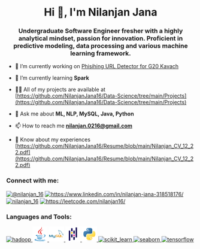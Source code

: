 <h1 align="center">Hi 👋, I'm Nilanjan Jana</h1>
<h3 align="center">Undergraduate Software Engineer fresher with a highly analytical mindset, passion for innovation. Proficient in predictive modeling, data processing and various machine learning framework.</h3>

- 🔭 I’m currently working on [Phisihing URL Detector for G20 Kavach](https://github.com/NilanjanJana16/Phishing-Website-Kavach-ML)

- 🌱 I’m currently learning **Spark**

- 👨‍💻 All of my projects are available at [https://github.com/NilanjanJana16/Data-Science/tree/main/Projects](https://github.com/NilanjanJana16/Data-Science/tree/main/Projects)

- 💬 Ask me about **ML, NLP, MySQL, Java, Python**

- 📫 How to reach me **nilanjan.0216@gmail.com**

- 📄 Know about my experiences [https://github.com/NilanjanJana16/Resume/blob/main/Nilanjan_CV_12_22.pdf](https://github.com/NilanjanJana16/Resume/blob/main/Nilanjan_CV_12_22.pdf)

<h3 align="left">Connect with me:</h3>
<p align="left">
<a href="https://twitter.com/@nilanjan_16" target="blank"><img align="center" src="https://raw.githubusercontent.com/rahuldkjain/github-profile-readme-generator/master/src/images/icons/Social/twitter.svg" alt="@nilanjan_16" height="30" width="40" /></a>
<a href="https://linkedin.com/in/https://www.linkedin.com/in/nilanjan-jana-318518176/" target="blank"><img align="center" src="https://raw.githubusercontent.com/rahuldkjain/github-profile-readme-generator/master/src/images/icons/Social/linked-in-alt.svg" alt="https://www.linkedin.com/in/nilanjan-jana-318518176/" height="30" width="40" /></a>
<a href="https://instagram.com/nilanjan_16" target="blank"><img align="center" src="https://raw.githubusercontent.com/rahuldkjain/github-profile-readme-generator/master/src/images/icons/Social/instagram.svg" alt="nilanjan_16" height="30" width="40" /></a>
<a href="https://www.leetcode.com/https://leetcode.com/nilanjan16/" target="blank"><img align="center" src="https://raw.githubusercontent.com/rahuldkjain/github-profile-readme-generator/master/src/images/icons/Social/leet-code.svg" alt="https://leetcode.com/nilanjan16/" height="30" width="40" /></a>
</p>

<h3 align="left">Languages and Tools:</h3>
<p align="left"> <a href="https://hadoop.apache.org/" target="_blank" rel="noreferrer"> <img src="https://www.vectorlogo.zone/logos/apache_hadoop/apache_hadoop-icon.svg" alt="hadoop" width="40" height="40"/> </a> <a href="https://www.java.com" target="_blank" rel="noreferrer"> <img src="https://raw.githubusercontent.com/devicons/devicon/master/icons/java/java-original.svg" alt="java" width="40" height="40"/> </a> <a href="https://www.mysql.com/" target="_blank" rel="noreferrer"> <img src="https://raw.githubusercontent.com/devicons/devicon/master/icons/mysql/mysql-original-wordmark.svg" alt="mysql" width="40" height="40"/> </a> <a href="https://pandas.pydata.org/" target="_blank" rel="noreferrer"> <img src="https://raw.githubusercontent.com/devicons/devicon/2ae2a900d2f041da66e950e4d48052658d850630/icons/pandas/pandas-original.svg" alt="pandas" width="40" height="40"/> </a> <a href="https://www.python.org" target="_blank" rel="noreferrer"> <img src="https://raw.githubusercontent.com/devicons/devicon/master/icons/python/python-original.svg" alt="python" width="40" height="40"/> </a> <a href="https://scikit-learn.org/" target="_blank" rel="noreferrer"> <img src="https://upload.wikimedia.org/wikipedia/commons/0/05/Scikit_learn_logo_small.svg" alt="scikit_learn" width="40" height="40"/> </a> <a href="https://seaborn.pydata.org/" target="_blank" rel="noreferrer"> <img src="https://seaborn.pydata.org/_images/logo-mark-lightbg.svg" alt="seaborn" width="40" height="40"/> </a> <a href="https://www.tensorflow.org" target="_blank" rel="noreferrer"> <img src="https://www.vectorlogo.zone/logos/tensorflow/tensorflow-icon.svg" alt="tensorflow" width="40" height="40"/> </a> </p>
